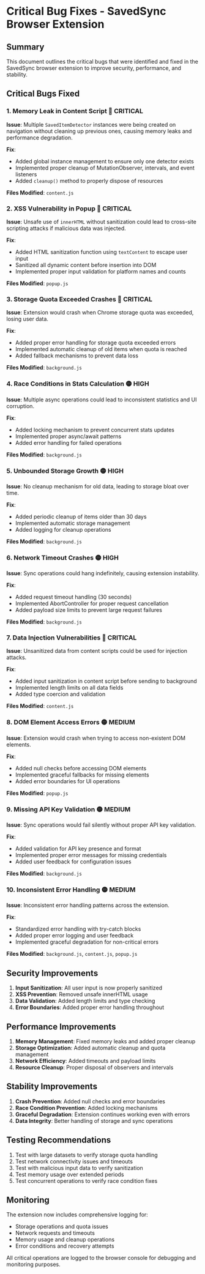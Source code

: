 # Critical Bug Fixes - SavedSync Browser Extension

## Summary
This document outlines the critical bugs that were identified and fixed in the SavedSync browser extension to improve security, performance, and stability.

## Critical Bugs Fixed

### 1. **Memory Leak in Content Script** 🔴 CRITICAL
**Issue**: Multiple `SavedItemDetector` instances were being created on navigation without cleaning up previous ones, causing memory leaks and performance degradation.

**Fix**: 
- Added global instance management to ensure only one detector exists
- Implemented proper cleanup of MutationObserver, intervals, and event listeners
- Added `cleanup()` method to properly dispose of resources

**Files Modified**: `content.js`

### 2. **XSS Vulnerability in Popup** 🔴 CRITICAL
**Issue**: Unsafe use of `innerHTML` without sanitization could lead to cross-site scripting attacks if malicious data was injected.

**Fix**:
- Added HTML sanitization function using `textContent` to escape user input
- Sanitized all dynamic content before insertion into DOM
- Implemented proper input validation for platform names and counts

**Files Modified**: `popup.js`

### 3. **Storage Quota Exceeded Crashes** 🔴 CRITICAL
**Issue**: Extension would crash when Chrome storage quota was exceeded, losing user data.

**Fix**:
- Added proper error handling for storage quota exceeded errors
- Implemented automatic cleanup of old items when quota is reached
- Added fallback mechanisms to prevent data loss

**Files Modified**: `background.js`

### 4. **Race Conditions in Stats Calculation** 🟡 HIGH
**Issue**: Multiple async operations could lead to inconsistent statistics and UI corruption.

**Fix**:
- Added locking mechanism to prevent concurrent stats updates
- Implemented proper async/await patterns
- Added error handling for failed operations

**Files Modified**: `background.js`

### 5. **Unbounded Storage Growth** 🟡 HIGH
**Issue**: No cleanup mechanism for old data, leading to storage bloat over time.

**Fix**:
- Added periodic cleanup of items older than 30 days
- Implemented automatic storage management
- Added logging for cleanup operations

**Files Modified**: `background.js`

### 6. **Network Timeout Crashes** 🟡 HIGH
**Issue**: Sync operations could hang indefinitely, causing extension instability.

**Fix**:
- Added request timeout handling (30 seconds)
- Implemented AbortController for proper request cancellation
- Added payload size limits to prevent large request failures

**Files Modified**: `background.js`

### 7. **Data Injection Vulnerabilities** 🔴 CRITICAL
**Issue**: Unsanitized data from content scripts could be used for injection attacks.

**Fix**:
- Added input sanitization in content script before sending to background
- Implemented length limits on all data fields
- Added type coercion and validation

**Files Modified**: `content.js`

### 8. **DOM Element Access Errors** 🟡 MEDIUM
**Issue**: Extension would crash when trying to access non-existent DOM elements.

**Fix**:
- Added null checks before accessing DOM elements
- Implemented graceful fallbacks for missing elements
- Added error boundaries for UI operations

**Files Modified**: `popup.js`

### 9. **Missing API Key Validation** 🟡 MEDIUM
**Issue**: Sync operations would fail silently without proper API key validation.

**Fix**:
- Added validation for API key presence and format
- Implemented proper error messages for missing credentials
- Added user feedback for configuration issues

**Files Modified**: `background.js`

### 10. **Inconsistent Error Handling** 🟡 MEDIUM
**Issue**: Inconsistent error handling patterns across the extension.

**Fix**:
- Standardized error handling with try-catch blocks
- Added proper error logging and user feedback
- Implemented graceful degradation for non-critical errors

**Files Modified**: `background.js`, `content.js`, `popup.js`

## Security Improvements

1. **Input Sanitization**: All user input is now properly sanitized
2. **XSS Prevention**: Removed unsafe innerHTML usage
3. **Data Validation**: Added length limits and type checking
4. **Error Boundaries**: Added proper error handling throughout

## Performance Improvements

1. **Memory Management**: Fixed memory leaks and added proper cleanup
2. **Storage Optimization**: Added automatic cleanup and quota management
3. **Network Efficiency**: Added timeouts and payload limits
4. **Resource Cleanup**: Proper disposal of observers and intervals

## Stability Improvements

1. **Crash Prevention**: Added null checks and error boundaries
2. **Race Condition Prevention**: Added locking mechanisms
3. **Graceful Degradation**: Extension continues working even with errors
4. **Data Integrity**: Better handling of storage and sync operations

## Testing Recommendations

1. Test with large datasets to verify storage quota handling
2. Test network connectivity issues and timeouts
3. Test with malicious input data to verify sanitization
4. Test memory usage over extended periods
5. Test concurrent operations to verify race condition fixes

## Monitoring

The extension now includes comprehensive logging for:
- Storage operations and quota issues
- Network requests and timeouts
- Memory usage and cleanup operations
- Error conditions and recovery attempts

All critical operations are logged to the browser console for debugging and monitoring purposes.